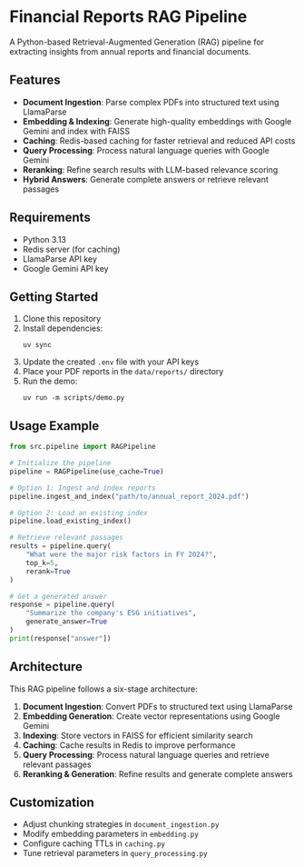 # Financial Reports RAG Pipeline

A Python-based Retrieval-Augmented Generation (RAG) pipeline for extracting insights from annual reports and financial documents.

## Features

- **Document Ingestion**: Parse complex PDFs into structured text using LlamaParse
- **Embedding & Indexing**: Generate high-quality embeddings with Google Gemini and index with FAISS
- **Caching**: Redis-based caching for faster retrieval and reduced API costs
- **Query Processing**: Process natural language queries with Google Gemini
- **Reranking**: Refine search results with LLM-based relevance scoring
- **Hybrid Answers**: Generate complete answers or retrieve relevant passages

## Requirements

- Python 3.13 
- Redis server (for caching)
- LlamaParse API key
- Google Gemini API key

## Getting Started

1. Clone this repository
2. Install dependencies:
   ```
   uv sync
   ```
3. Update the created `.env` file with your API keys
4. Place your PDF reports in the `data/reports/` directory
5. Run the demo:
   ```
   uv run -m scripts/demo.py
   ```

## Usage Example

```python
from src.pipeline import RAGPipeline

# Initialize the pipeline
pipeline = RAGPipeline(use_cache=True)

# Option 1: Ingest and index reports
pipeline.ingest_and_index("path/to/annual_report_2024.pdf")

# Option 2: Load an existing index
pipeline.load_existing_index()

# Retrieve relevant passages
results = pipeline.query(
    "What were the major risk factors in FY 2024?",
    top_k=5,
    rerank=True
)

# Get a generated answer
response = pipeline.query(
    "Summarize the company's ESG initiatives",
    generate_answer=True
)
print(response["answer"])
```

## Architecture

This RAG pipeline follows a six-stage architecture:

1. **Document Ingestion**: Convert PDFs to structured text using LlamaParse
2. **Embedding Generation**: Create vector representations using Google Gemini
3. **Indexing**: Store vectors in FAISS for efficient similarity search
4. **Caching**: Cache results in Redis to improve performance
5. **Query Processing**: Process natural language queries and retrieve relevant passages
6. **Reranking & Generation**: Refine results and generate complete answers

## Customization

- Adjust chunking strategies in `document_ingestion.py`
- Modify embedding parameters in `embedding.py`
- Configure caching TTLs in `caching.py`
- Tune retrieval parameters in `query_processing.py`

